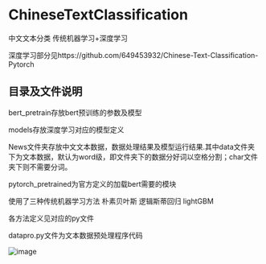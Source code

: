 # ChineseTextClassification
中文文本分类 传统机器学习+深度学习

深度学习部分见https://github.com/649453932/Chinese-Text-Classification-Pytorch
## 目录及文件说明
bert_pretrain存放bert预训练的参数及模型

models存放深度学习对应的模型定义

News文件夹存放中文文本数据，数据处理结果及模型运行结果.其中data文件夹下为文本数据，默认为word级，即文件夹下的数据分好词以空格分割；char文件夹下则不需要分词。

pytorch_pretrained为官方定义的加载bert需要的模块

使用了三种传统机器学习方法 朴素贝叶斯 逻辑斯蒂回归 lightGBM

各方法定义见对应的py文件

datapro.py文件为文本数据预处理程序代码

![image](https://github.com/WhiteGive-Boy/ChineseTextClassification/blob/main/pic.png)
